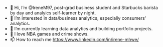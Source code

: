 - 👋 Hi, I’m @IreneM97, post-grad business student and Starbucks barista by day and analyics self-learner by night.
- 👀 I’m interested in data/business analytics, especially consumers' analytics.
- 🌱 I’m currently learning data analytics and building portfolio projects.
- 💞️ I love NBA games and crime shows.
- 📫 How to reach me https://www.linkedin.com/in/irene-mhwe/

<!---
IreneM97/IreneM97 is a ✨ special ✨ repository because its `README.md` (this file) appears on your GitHub profile.
You can click the Preview link to take a look at your changes.
--->

